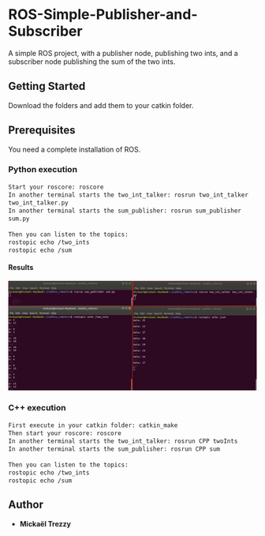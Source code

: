# ROS-Simple-Publisher-and-Subscriber
A simple ROS project, with a publisher node, publishing two ints, and a subscriber node publishing the sum of the two ints.

## Getting Started
Download the folders and add them to your catkin folder.

## Prerequisites
You need a complete installation of ROS.

### Python execution
```
Start your roscore: roscore
In another terminal starts the two_int_talker: rosrun two_int_talker two_int_talker.py
In another terminal starts the sum_publisher: rosrun sum_publisher sum.py

Then you can listen to the topics:
rostopic echo /two_ints
rostopic echo /sum
```
#### Results
![Image of a running example](/execution.png)

### C++ execution
```
First execute in your catkin folder: catkin_make
Then start your roscore: roscore
In another terminal starts the two_int_talker: rosrun CPP twoInts
In another terminal starts the sum_publisher: rosrun CPP sum

Then you can listen to the topics:
rostopic echo /two_ints
rostopic echo /sum
```

## Author
* **Mickaël Trezzy**
